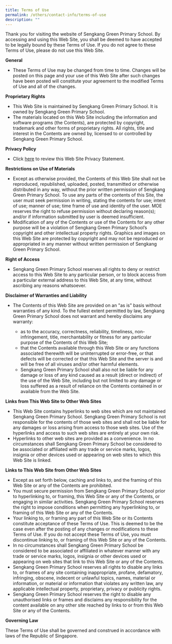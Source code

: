 ```yaml
---
title: Terms of Use
permalink: /others/contact-info/terms-of-use
description: ""
---
```

<p>Thank you for visiting the website of Sengkang Green Primary School. By accessing and using this Web Site, you shall be deemed to have accepted to be legally bound by these Terms of Use. If you do not agree to these Terms of Use, please do not use this Web Site.</p>
<p><strong>General</strong></p>
<ul>
<li>These Terms of Use may be changed from time to time. Changes will be posted on this page and your use of this Web Site after such changes have been posted will constitute your agreement to the modified Terms of Use and all of the changes.</li>
</ul>
<p><strong>Proprietary Rights</strong></p>
<ul>
<li>This Web Site is maintained by Sengkang Green Primary School. It is owned by Sengkang Green Primary School.</li>
<li>The materials located on this Web Site including the information and software programs (the Contents), are protected by copyright, trademark and other forms of proprietary rights. All rights, title and interest in the Contents are owned by, licensed to or controlled by Sengkang Green Primary School.</li>
</ul>
<p><strong>Privacy Policy</strong></p>
<ul>
<li>Click&nbsp;<a href="/others/contact-info/privacy-statement" target="">here</a>&nbsp;to review this Web Site Privacy Statement.</li>
</ul>
<p><strong>Restrictions on Use of Materials</strong></p>
<ul>
<li>Except as otherwise provided, the Contents of this Web Site shall not be reproduced, republished, uploaded, posted, transmitted or otherwise distributed in any way, without the prior written permission of Sengkang Green Primary School. To use any parts of the contents of this Site, the user must seek permission in writing, stating the contents for use; intent of use; manner of use; time frame of use and identity of the user. MOE reserves the right to refuse permission without declaring reason(s); and/or if information submitted by user is deemed insufficient.</li>
<li>Modification of any of the Contents or use of the Contents for any other purpose will be a violation of Sengkang Green Primary School&rsquo;s copyright and other intellectual property rights. Graphics and images on this Web Site are protected by copyright and may not be reproduced or appropriated in any manner without written permission of Sengkang Green Primary School.</li>
</ul>
<p><strong>Right of Access</strong></p>
<ul>
<li>Sengkang Green Primary School reserves all rights to deny or restrict access to this Web Site to any particular person, or to block access from a particular external address to this Web Site, at any time, without ascribing any reasons whatsoever.</li>
</ul>
<p><strong>Disclaimer of Warranties and Liability</strong></p>
<ul>
<li>The Contents of this Web Site are provided on an "as is" basis without warranties of any kind. To the fullest extent permitted by law, Sengkang Green Primary School does not warrant and hereby disclaims any warranty:</li>
<ul>
<li>as to the accuracy, correctness, reliability, timeliness, non-infringement, title, merchantability or fitness for any particular purpose of the Contents of this Web Site;</li>
<li>that the Contents available through this Web Site or any functions associated therewith will be uninterrupted or error-free, or that defects will be corrected or that this Web Site and the server is and will be free of all viruses and/or other harmful elements.</li>
<li>Sengkang Green Primary School shall also not be liable for any damage or loss of any kind caused as a result (direct or indirect) of the use of the Web Site, including but not limited to any damage or loss suffered as a result of reliance on the Contents contained in or available from the Web Site.</li>
</ul>
</ul>
<p><strong>Links from This Web Site to Other Web Sites</strong></p>
<ul>
<li>This Web Site contains hyperlinks to web sites which are not maintained Sengkang Green Primary School. Sengkang Green Primary School is not responsible for the contents of those web sites and shall not be liable for any damages or loss arising from access to those web sites. Use of the hyperlinks and access to such web sites are entirely at your own risk.</li>
<li>Hyperlinks to other web sites are provided as a convenience. In no circumstances shall Sengkang Green Primary School be considered to be associated or affiliated with any trade or service marks, logos, insignia or other devices used or appearing on web sites to which this Web Site is linked.</li>
</ul>
<p><strong>Links to This Web Site from Other Web Sites</strong></p>
<ul>
<li>Except as set forth below, caching and links to, and the framing of this Web Site or any of the Contents are prohibited.</li>
<li>You must secure permission from Sengkang Green Primary School prior to hyperlinking to, or framing, this Web Site or any of the Contents, or engaging in similar activities. Sengkang Green Primary School reserves the right to impose conditions when permitting any hyperlinking to, or framing of this Web Site or any of the Contents.</li>
<li>Your linking to, or framing any part of this Web Site or its Contents constitute acceptance of these Terms of Use. This is deemed to be the case even after the posting of any changes or modifications to these Terms of Use. If you do not accept these Terms of Use, you must discontinue linking to, or framing of this Web Site or any of the Contents.</li>
<li>In no circumstances shall Sengkang Green Primary School be considered to be associated or affiliated in whatever manner with any trade or service marks, logos, insignia or other devices used or appearing on web sites that link to this Web Site or any of the Contents.</li>
<li>Sengkang Green Primary School reserves all rights to disable any links to, or frames of any site containing inappropriate, profane, defamatory, infringing, obscene, indecent or unlawful topics, names, material or information, or material or information that violates any written law, any applicable intellectual property, proprietary, privacy or publicity rights.</li>
<li>Sengkang Green Primary School reserves the right to disable any unauthorised links or frames and disclaims any responsibility for the content available on any other site reached by links to or from this Web Site or any of the Contents.</li>
</ul>
<p><strong>Governing Law</strong></p>
<p>These Terms of Use shall be governed and construed in accordance with laws of the Republic of Singapore.</p>